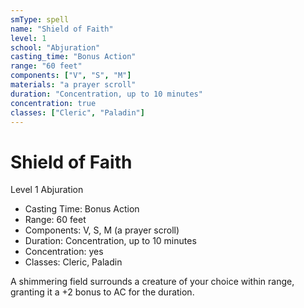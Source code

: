 ```yaml
---
smType: spell
name: "Shield of Faith"
level: 1
school: "Abjuration"
casting_time: "Bonus Action"
range: "60 feet"
components: ["V", "S", "M"]
materials: "a prayer scroll"
duration: "Concentration, up to 10 minutes"
concentration: true
classes: ["Cleric", "Paladin"]
---
```


# Shield of Faith
Level 1 Abjuration

- Casting Time: Bonus Action
- Range: 60 feet
- Components: V, S, M (a prayer scroll)
- Duration: Concentration, up to 10 minutes
- Concentration: yes
- Classes: Cleric, Paladin

A shimmering field surrounds a creature of your choice within range, granting it a +2 bonus to AC for the duration.

